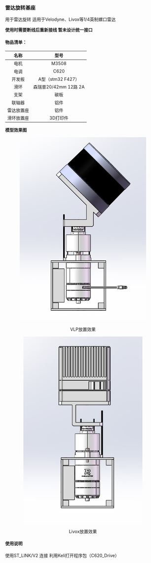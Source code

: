 ### 雷达旋转基座
用于雷达旋转
适用于Velodyne、Livox等1/4英制螺口雷达

**使用时需要断线后重新接线 暂未设计统一接口**

#### 物品清单：
| 名称 | 型号 | 
| :----:| :----: | 
| 电机 | M3508 | 
| 电调 | C620 |
|开发板|A型（stm32 F427）|
|滑环|森瑞普20/42mm 12路 2A|
|支架|碳板|
|联轴器|铝件|
|雷达放置座|铝件|
|滑环放置座|3D打印件|

**模型效果图**

<div align=center>

![](./VLP.jpg)
<center>VLP放置效果</center>

![](./Livox.jpg)
<center>Livox放置效果</center>
</div>

#### 使用说明
使用ST_LINK/V2 连接 
利用Keli打开程序包（C620_Drive）